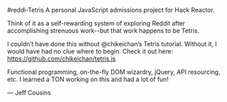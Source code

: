 #reddi-Tetris
A personal JavaScript admissions project for Hack Reactor.

Think of it as a self-rewarding system of exploring Reddit after accomplishing strenuous work--but that work happens to be Tetris.

I couldn’t have done this without @chikeichan’s Tetris tutorial. Without it, I would have had no clue where to begin.
Check it out here: https://github.com/chikeichan/tetris.js

Functional programming, on-the-fly DOM wizardry, jQuery, API resourcing, etc. I learned a TON working on this and had a lot of fun!

— Jeff Cousins
